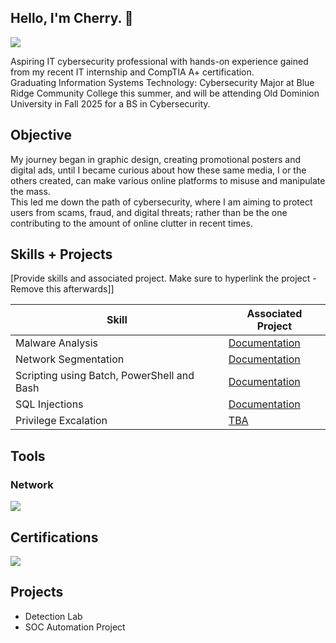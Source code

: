 ## Hello, I'm Cherry. 👋

<a href="https://www.linkedin.com/in/cherry-ang/"><img src="https://img.shields.io/badge/-LinkedIn-0072b1?&style=for-the-badge&logo=linkedin&logoColor=white" /></a>

Aspiring IT cybersecurity professional with hands-on experience gained from my recent IT internship and CompTIA A+ certification. <br>
Graduating Information Systems Technology: Cybersecurity Major at Blue Ridge Community College this summer, and will be attending Old Dominion University in Fall 2025 for a BS in Cybersecurity.


## Objective

My journey began in graphic design, creating promotional posters and digital ads, until I became curious about how these same media, I or the others created, can make various online platforms to misuse and manipulate the mass. <br>
This led me down the path of cybersecurity, where I am aiming to protect users from scams, fraud, and digital threats; rather than be the one contributing to the amount of online clutter in recent times. <br>

## Skills + Projects
[Provide skills and associated project. Make sure to hyperlink the project - Remove this afterwards]]

| Skill                                         | Associated Project         |
|-----------------------------------------------|----------------------------|
| Malware Analysis                              | <a href="https://github.com/cherryot02/Studying-Malware">Documentation</a>|
| Network Segmentation                          | <a href="https://github.com/cherryot02/Network-Segmentation">Documentation</a>|
| Scripting using Batch, PowerShell and Bash    | <a href="https://github.com/cherryot02/Scripting-with-Batch-PowerShell-Bash">Documentation</a> |
| SQL Injections                                | <a href="https://github.com/cherryot02/SQL-Injections">Documentation</a> |
| Privilege Excalation                          | <a href="">TBA</a> |

## Tools


### Network
<div>
    <img src="https://img.shields.io/badge/-Wireshark-1679A7?&style=for-the-badge&logo=Wireshark&logoColor=white" />
</div>

## Certifications

<div>
<img src="https://img.shields.io/badge/-A%2B-FF0000?&style=for-the-badge&logo=CompTIA&logoColor=white" />
</div>

## Projects
- Detection Lab
- SOC Automation Project
